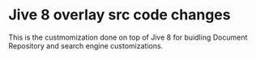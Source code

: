 # Jive 8 overlay src code changes

This is the custmomization done on top of Jive 8 for buidling Document Repository and search engine customizations.
